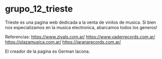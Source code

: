 # grupo_12_trieste

Trieste es una pagina web dedicada a la venta de vinilos de musica. Si bien nos especializamos en la musica electronica, abarcamos todos los generos!

Referencias: https://www.zivals.com.ar/ https://www.vaderrecords.com.ar/ https://plazamusica.com.ar/ https://jaranarecords.com.ar/

El creador de la pagina es German Iacona.
